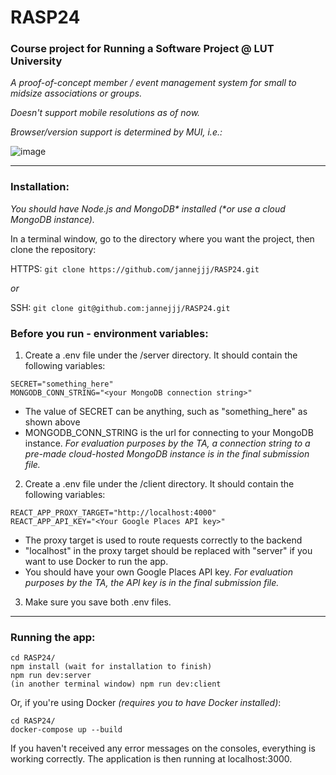 # RASP24

### Course project for Running a Software Project @ LUT University
_A proof-of-concept member / event management system for small to midsize associations or groups._

_Doesn't support mobile resolutions as of now._

_Browser/version support is determined by MUI, i.e.:_

![image](https://github.com/jannejjj/RASP24/assets/61980297/a00c8ce7-27c0-49b0-8aae-9184e0f56461)

----------------------------------------------------------------------------------
### Installation:
_You should have Node.js and MongoDB* installed (*or use a cloud MongoDB instance)._

In a terminal window, go to the directory where you want the project, then clone the repository:

HTTPS:
`git clone https://github.com/jannejjj/RASP24.git`

_or_

SSH:
`git clone git@github.com:jannejjj/RASP24.git`

### Before you run - environment variables:

1) Create a .env file under the /server directory. It should contain the following variables:
```
SECRET="something_here"
MONGODB_CONN_STRING="<your MongoDB connection string>"
```
- The value of SECRET can be anything, such as "something_here" as shown above
- MONGODB_CONN_STRING is the url for connecting to your MongoDB instance. _For evaluation purposes by the TA, a connection string to a pre-made cloud-hosted MongoDB instance is in the final submission file._


2) Create a .env file under the /client directory. It should contain the following variables:
```
REACT_APP_PROXY_TARGET="http://localhost:4000"
REACT_APP_API_KEY="<Your Google Places API key>"
```
- The proxy target is used to route requests correctly to the backend
- "localhost" in the proxy target should be replaced with "server" if you want to use Docker to run the app. 
- You should have your own Google Places API key. _For evaluation purposes by the TA, the API key is in the final submission file._

3) Make sure you save both .env files.

---------------------------------------------------------------------------------------------

### Running the app:

```
cd RASP24/
npm install (wait for installation to finish)
npm run dev:server
(in another terminal window) npm run dev:client
```
Or, if you're using Docker _(requires you to have Docker installed)_:

```
cd RASP24/
docker-compose up --build
``` 

If you haven't received any error messages on the consoles, everything is working correctly. The application is then running at localhost:3000.


